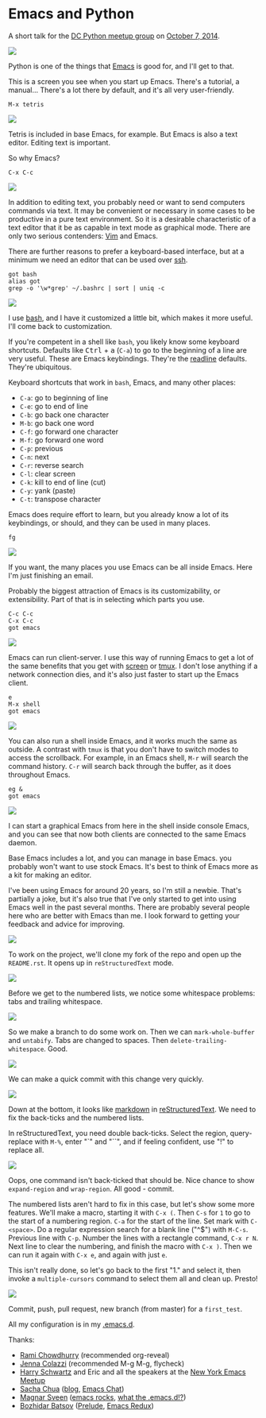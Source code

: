 # Emacs and Python


A short talk for the [DC Python meetup group][] on [October 7, 2014][].

[DC Python meetup group]: http://www.meetup.com/DCPython/
[October 7, 2014]: http://www.meetup.com/DCPython/events/208969552/


![](screenshots/emacs_startup_screen.png)

Python is one of the things that [Emacs][] is good for, and I'll get
to that.

This is a screen you see when you start up Emacs. There's a tutorial,
a manual... There's a lot there by default, and it's all very
user-friendly.

[Emacs]: http://www.gnu.org/software/emacs/


    M-x tetris

![](screenshots/emacs_tetris.png)

Tetris is included in base Emacs, for example. But Emacs is also a
text editor. Editing text is important.

So why Emacs?


    C-x C-c

![](screenshots/blank_terminal.png)

In addition to editing text, you probably need or want to send
computers commands via text. It may be convenient or necessary in some
cases to be productive in a pure text environment. So it is a
desirable characteristic of a text editor that it be as capable in
text mode as graphical mode. There are only two serious contenders:
[Vim][] and Emacs.

[Vim]: http://www.vim.org/

There are further reasons to prefer a keyboard-based interface, but at
a minimum we need an editor that can be used over [ssh][].

[ssh]: http://en.wikipedia.org/wiki/Secure_Shell


    got bash
    alias got
    grep -o '\w*grep' ~/.bashrc | sort | uniq -c

![](screenshots/bash_intro.png)

I use [bash][], and I have it customized a little bit, which makes it
more useful. I'll come back to customization.

[bash]: http://www.gnu.org/software/bash/

If you're competent in a shell like `bash`, you likely know some
keyboard shortcuts. Defaults like <kbd>Ctrl</kbd> + <kbd>a</kbd>
(`C-a`) to go to the beginning of a line are very useful. These are
Emacs keybindings. They're the [readline][] defaults. They're
ubiquitous.

[readline]: http://cnswww.cns.cwru.edu/php/chet/readline/rltop.html

Keyboard shortcuts that work in `bash`, Emacs, and many other places:

 * `C-a`: go to beginning of line
 * `C-e`: go to end of line
 * `C-b`: go back one character
 * `M-b`: go back one word
 * `C-f`: go forward one character
 * `M-f`: go forward one word
 * `C-p`: previous
 * `C-n`: next
 * `C-r`: reverse search
 * `C-l`: clear screen
 * `C-k`: kill to end of line (cut)
 * `C-y`: yank (paste)
 * `C-t`: transpose character

Emacs does require effort to learn, but you already know a lot of its
keybindings, or should, and they can be used in many places.


    fg

![](screenshots/emacs_email.png)

If you want, the many places you use Emacs can be all inside Emacs.
Here I'm just finishing an email.

Probably the biggest attraction of Emacs is its customizability, or
extensibility. Part of that is in selecting which parts you use.


    C-c C-c
    C-x C-c
    got emacs

![](screenshots/emacs_daemon.png)

Emacs can run client-server. I use this way of running Emacs to get a
lot of the same benefits that you get with [screen][] or [tmux][]. I
don't lose anything if a network connection dies, and it's also just
faster to start up the Emacs client.

[screen]: http://www.gnu.org/software/screen/
[tmux]: http://tmux.sourceforge.net/


    e
    M-x shell
    got emacs

![](screenshots/emacs_shell.png)

You can also run a shell inside Emacs, and it works much the same as
outside. A contrast with `tmux` is that you don't have to switch modes
to access the scrollback. For example, in an Emacs shell, `M-r` will
search the command history. `C-r` will search back through the buffer,
as it does throughout Emacs.


    eg &
    got emacs

![](screenshots/emacs_shell_gui.png)

I can start a graphical Emacs from here in the shell inside console
Emacs, and you can see that now both clients are connected to the same
Emacs daemon.


Base Emacs includes a lot, and you can manage in base Emacs. you
probably won't want to use stock Emacs. It's best to think of Emacs
more as a kit for making an editor.

I've been using Emacs for around 20 years, so I'm still a newbie.
That's partially a joke, but it's also true that I've only started to
get into using Emacs well in the past several months. There are
probably several people here who are better with Emacs than me. I look
forward to getting your feedback and advice for improving.


![](screenshots/clone_django.png)

To work on the project, we'll clone my fork of the repo and open up the `README.rst`. It opens up in `reStructuredText` mode.

![](screenshots/whitespace_problems.png)

Before we get to the numbered lists, we notice some whitespace problems: tabs and trailing whitespace.

![](screenshots/make_branch.png)

So we make a branch to do some work on. Then we can `mark-whole-buffer` and `untabify`. Tabs are changed to spaces. Then `delete-trailing-whitespace`. Good.

![](screenshots/whitespace_fixed.png)

We can make a quick commit with this change very quickly.

![](screenshots/markdown_in_rst.png)

Down at the bottom, it looks like [markdown](http://daringfireball.net/projects/markdown/) in [reStructuredText](http://docutils.sourceforge.net/rst.html). We need to fix the back-ticks and the numbered lists.

In reStructuredText, you need double back-ticks. Select the region, query-replace with `M-%`, enter "\`" and "\`\`", and if feeling confident, use "!" to replace all.

![](screenshots/backticks_fixed.png)

Oops, one command isn't back-ticked that should be. Nice chance to show `expand-region` and `wrap-region`. All good - commit.

The numbered lists aren't hard to fix in this case, but let's show some more features. We'll make a macro, starting it with `C-x (`. Then `C-s` for `1` to go to the start of a numbering region. `C-a` for the start of the line. Set mark with `C-<space>`. Do a regular expression search for a blank line ("^$") with `M-C-s`. Previous line with `C-p`. Number the lines with a rectangle command, `C-x r N`. Next line to clear the numbering, and finish the macro with `C-x )`. Then we can run it again with `C-x e`, and again with just `e`.

This isn't really done, so let's go back to the first "1." and select it, then invoke a `multiple-cursors` command to select them all and clean up. Presto!

![](screenshots/nice_rst.png)

Commit, push, pull request, new branch (from master) for a `first_test`.

All my configuration is in my [.emacs.d](https://github.com/ajschumacher/.emacs.d).

Thanks:

 * [Rami Chowdhurry](https://twitter.com/necaris) (recommended org-reveal)
 * [Jenna Colazzi](https://twitter.com/jayaresee87) (recommended M-g M-g, flycheck)
 * [Harry Schwartz](http://harryrschwartz.com/) and Eric and all the speakers at the [New York Emacs Meetup](http://emacsnyc.org/)
 * [Sacha Chua](https://twitter.com/sachac) ([blog](http://sachachua.com/), [Emacs Chat](http://sachachua.com/blog/category/podcast/emacs-chat-podcast/))
 * [Magnar Sveen](https://twitter.com/magnars) ([emacs rocks](http://emacsrocks.com/), [what the .emacs.d!?](http://whattheemacsd.com/))
 * [Bozhidar Batsov](https://twitter.com/bbatsov) ([Prelude](https://github.com/bbatsov/prelude), [Emacs Redux](http://emacsredux.com/))
